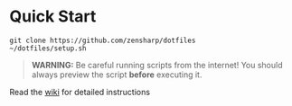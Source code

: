 # Quick Start

```
git clone https://github.com/zensharp/dotfiles
~/dotfiles/setup.sh
```

> **WARNING:** Be careful running scripts from the internet! You should always preview the script **before** executing it.

Read the [wiki](https://zensharp.github.io/dotfiles) for detailed instructions
